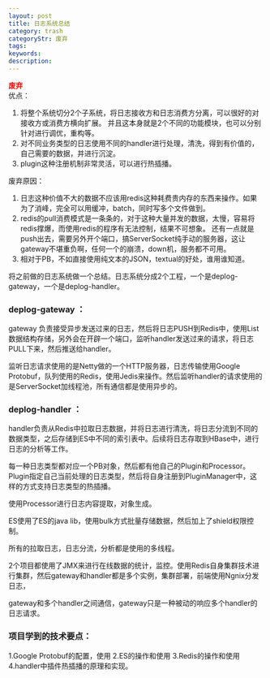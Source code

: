 ```yaml
---
layout: post
title: 日志系统总结
category: trash
categoryStr: 废弃
tags: 
keywords: 
description: 
---
```


<span style="color:red">**废弃**</span><br/>
优点：

1. 将整个系统切分2个子系统，将日志接收方和日志消费方分离，可以很好的对接收方或消费方横向扩展。
并且这本身就是2个不同的功能模块，也可以分别针对进行调优，重构等。
2. 对不同业务类型的日志使用不同的handler进行处理，清洗，得到有价值的，自己需要的数据，并进行沉淀。
3. plugin这种注册机制非常灵活，可以进行热插播。

废弃原因：
1. 日志这种价值不大的数据不应该用redis这种耗费贵内存的东西来操作。如果为了消峰，完全可以用缓冲，batch，同时写多个文件做到。
2. redis的pull消费模式是一条条的，对于这种大量并发的数据，太慢，容易将redis撑爆，而使用redis的程序有无法控制，结果不可想象。
还有一点就是push出去，需要另外开个端口，搞ServerSocket纯手动的服务器，这让gateway不堪重负啊，任何一个的崩溃，down机，服务都不可用。
3. 相对于PB，不如直接使用纯文本的JSON，textual的好处，谁用谁知道。

将之前做的日志系统做一个总结。日志系统分成2个工程，一个是deplog-gateway，一个是deplog-handler。

### deplog-gateway ：

gateway 负责接受异步发送过来的日志，然后将日志PUSH到Redis中，使用List数据结构存储，另外会在开辟一个端口，监听handler发送过来的请求，将日志PULL下来，然后推送给handler。

监听日志请求使用的是Netty做的一个HTTP服务器，日志传输使用Google Protobuf，队列使用的Redis，使用Jedis来操作。然后监听handler的请求使用的是ServerSocket加线程池，所有通信都是使用异步的。



### deplog-handler ：

handler负责从Redis中拉取日志数据，并将日志进行清洗，将日志分流到不同的数据类型，之后存储到ES中不同的索引表中。后续将日志存取到HBase中，进行日志的分析等工作。

每一种日志类型都对应一个PB对象，然后都有他自己的Plugin和Processor。Plugin指定自己当前处理的日志类型，然后将自身注册到PluginManager中，这样的方式支持日志类型的热插播。

使用Processor进行日志内容提取，对象生成。

ES使用了ES的java lib，使用bulk方式批量存储数据，然后加上了shield权限控制。

所有的拉取日志，日志分流，分析都是使用的多线程。


2个项目都使用了JMX来进行在线数据的统计，监控。使用Redis自身集群技术进行集群，然后gateway和handler都是多个实例，集群部署，前端使用Ngnix分发日志，

gateway和多个handler之间通信，gateway只是一种被动的响应多个handler的日志请求。

### 项目学到的技术要点：
1.Google Protobuf的配置，使用
2.ES的操作和使用
3.Redis的操作和使用
4.handler中插件热插播的原理和实现。
